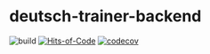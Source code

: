 # deutsch-trainer-backend

![build](https://github.com/aistomin/deutsch-trainer-backend/actions/workflows/maven.yml/badge.svg)
[![Hits-of-Code](https://hitsofcode.com/github/aistomin/deutsch-trainer-backend?branch=master)](https://hitsofcode.com/github/aistomin/deutsch-trainer-backend/view?branch=master)
[![codecov](https://codecov.io/gh/aistomin/deutsch-trainer-backend/branch/master/graph/badge.svg?token=PPZ9U214YW)](https://codecov.io/gh/aistomin/deutsch-trainer-backend)
